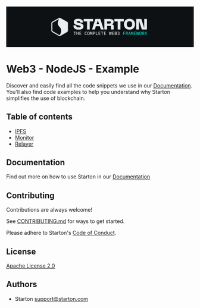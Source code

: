 ![Starton Banner](https://github.com/starton-io/.github/blob/master/github-banner.jpg?raw=true)

# Web3 - NodeJS - Example

Discover and easily find all the code snippets we use in our [Documentation](https://docs.starton.com/). You'll also find code examples to help you understand why Starton simplifies the use of blockchain.

## Table of contents

- [IPFS](./ipfs/)
- [Monitor](./monitor/)
- [Relayer](./relayer/) 

## Documentation

Find out more on how to use Starton in our [Documentation](https://docs.starton.com/)

## Contributing

Contributions are always welcome!

See [CONTRIBUTING.md](../CONTRIBUTING.md) for ways to get started.

Please adhere to Starton's [Code of Conduct](../CODE_OF_CONDUCT.md).

## License

[Apache License 2.0](../LICENSE.md)

## Authors

- Starton [support@starton.com](mailto:support@starton.com)
